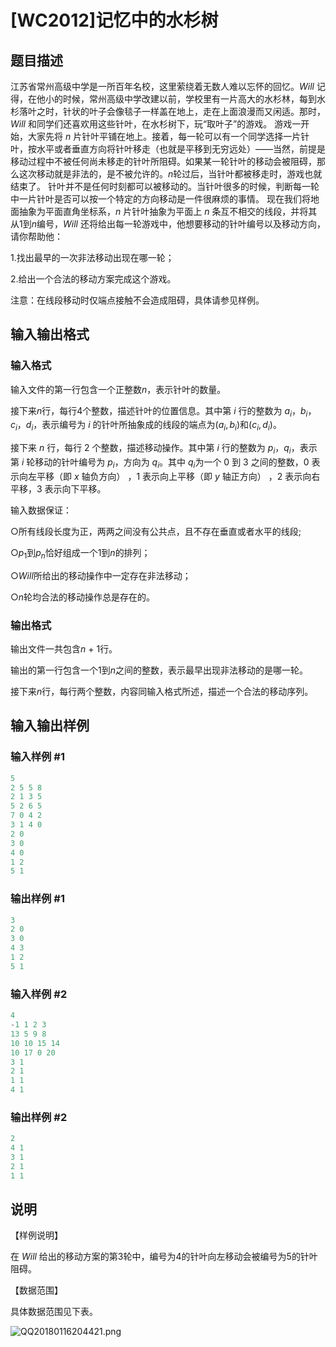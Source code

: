 # [WC2012]记忆中的水杉树

## 题目描述

江苏省常州高级中学是一所百年名校，这里萦绕着无数人难以忘怀的回忆。$Will$ 记得，在他小的时候，常州高级中学改建以前，学校里有一片高大的水杉林，每到水杉落叶之时，针状的叶子会像毯子一样盖在地上，走在上面浪漫而又闲适。那时，$Will$ 和同学们还喜欢用这些针叶，在水杉树下，玩“取叶子”的游戏。 游戏一开始，大家先将 $n$ 片针叶平铺在地上。接着，每一轮可以有一个同学选择一片针叶，按水平或者垂直方向将针叶移走（也就是平移到无穷远处）——当然，前提是移动过程中不被任何尚未移走的针叶所阻碍。如果某一轮针叶的移动会被阻碍，那么这次移动就是非法的，是不被允许的。$n$轮过后，当针叶都被移走时，游戏也就结束了。 针叶并不是任何时刻都可以被移动的。当针叶很多的时候，判断每一轮中一片针叶是否可以按一个特定的方向移动是一件很麻烦的事情。 现在我们将地面抽象为平面直角坐标系，$n$ 片针叶抽象为平面上 $n$ 条互不相交的线段，并将其从$1$到$n$编号，$Will$ 还将给出每一轮游戏中，他想要移动的针叶编号以及移动方向，请你帮助他：

$1$.找出最早的一次非法移动出现在哪一轮；

$2$.给出一个合法的移动方案完成这个游戏。

注意：在线段移动时仅端点接触不会造成阻碍，具体请参见样例。

## 输入输出格式

### 输入格式

输入文件的第一行包含一个正整数$n$，表示针叶的数量。

接下来$n$行，每行$4$个整数，描述针叶的位置信息。其中第 $i$ 行的整数为 $a_i$，$b_i$，$c_i$，$d_i$，表示编号为 $i$ 的针叶所抽象成的线段的端点为$(a_i, b_i)$和$(c_i, d_i)$。

接下来 $n$ 行，每行 $2$ 个整数，描述移动操作。其中第 $i$ 行的整数为 $p_i$，$q_i$，表示第 $i$ 轮移动的针叶编号为 $p_i$，方向为 $q_i$。其中 $q_i$为一个 $0$ 到 $3$ 之间的整数，$0$ 表示向左平移（即 $x$ 轴负方向） ，$1$ 表示向上平移（即 $y$ 轴正方向） ，$2$ 表示向右平移，$3$ 表示向下平移。

输入数据保证：

○所有线段长度为正，两两之间没有公共点，且不存在垂直或者水平的线段;

○$p_1$到$p_n$恰好组成一个$1$到$n$的排列；

○$Will$所给出的移动操作中一定存在非法移动；

○$n$轮均合法的移动操作总是存在的。

### 输出格式

输出文件一共包含$n$ + $1$行。

输出的第一行包含一个$1$到$n$之间的整数，表示最早出现非法移动的是哪一轮。

接下来$n$行，每行两个整数，内容同输入格式所述，描述一个合法的移动序列。

## 输入输出样例

### 输入样例 #1

```cpp
5 
2 5 5 8 
2 1 3 5 
5 2 6 5 
7 0 4 2 
3 1 4 0 
2 0 
3 0 
4 0 
1 2 
5 1 
```


### 输出样例 #1

```cpp
3 
2 0 
3 0 
4 3 
1 2 
5 1 
```


### 输入样例 #2

```cpp
4
-1 1 2 3
13 5 9 8
10 10 15 14
10 17 0 20
3 1
2 1
1 1
4 1
```


### 输出样例 #2

```cpp
2
4 1
3 1
2 1
1 1
```


## 说明

【样例说明】

在 $Will$ 给出的移动方案的第$3$轮中，编号为$4$的针叶向左移动会被编号为$5$的针叶阻碍。

【数据范围】

具体数据范围见下表。

![QQ20180116204421.png](https://www.z4a.net/images/2018/01/16/QQ20180116204421.png)

